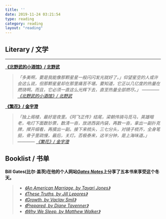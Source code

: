 ```yaml
---
title: ''
date: 2019-11-24 03:21:54
type: reading
category: reading
layout: "reading"
---
```




## Literary / 文学
---

**[《北野武的小酒馆》/ 北野武](https://book.douban.com/subject/27174130/)**

> *「多美啊，要是我能像那颗星星一般闪闪发光就好了。」仰望星空的人或许会这么说，但那颗星星却在那里痛苦不堪。要知道，它正以几亿度的热量在燃烧啊。而且，它必须一直这么光辉下去，直至热量全部燃尽。」 ———— [《北野武的小酒馆》/ 北野武](https://book.douban.com/subject/27174130/)*

**[《繁花》/ 金宇澄](https://book.douban.com/subject/22714154/)**

> *「独上阁楼，最好是夜里。《阿飞正传》结尾，梁朝伟骑马觅马，英雄暗老，电灯下面数钞票，数清一沓，放进西装内袋，再数一沓，拿出一副扑克牌，撵开细看，再摸出一副。接下来梳头，三七分头，对镜子梳齐，全身笔挺，骨子里疏慢，最后，关灯。否极泰来，这半分钟，是上海味道。」 ———— [《繁花》/ 金宇澄](https://book.douban.com/subject/22714154/)*


## Booklist / 书单

**Bill Gates(比尔·盖茨)在他的个人网站[*Gates Notes*](https://www.gatesnotes.com/About-Bill-Gates/Holiday-Books-2019?WT.mc_id=20191210192113_EOYBooks2019_BG-LI&WT.tsrc=BGLI&linkId=78697290)上分享了五本书来享受这个冬天。**

> + [*《An American Marriage, by Tayari Jones》*](https://book.douban.com/subject/27145297/)
> + [*《These Truths, by Jill Lepores》*](https://book.douban.com/subject/30326555/)
> + [*《Growth, by Vaclav Smil》*](https://book.douban.com/subject/34835317/)
> + [*《Prepared, by Diane Tavenner》*](https://book.douban.com/subject/34864978/)
> + [*《Why We Sleep, by Matthew Walker》*](https://book.douban.com/subject/30443263/)